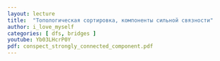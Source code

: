 ```yaml
---
layout: lecture
title:  "Топологическая сортировка, компоненты сильной связности"
author: i_love_myself
categories: [ dfs, bridges ]
youtube: Yb03LHcrP0Y
pdf: conspect_strongly_connected_component.pdf
---
```

